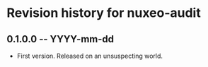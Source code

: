 # Revision history for nuxeo-audit

## 0.1.0.0 -- YYYY-mm-dd

* First version. Released on an unsuspecting world.
